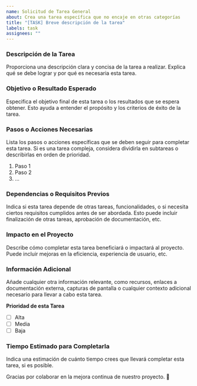 ```yaml
---
name: Solicitud de Tarea General
about: Crea una tarea específica que no encaje en otras categorías
title: "[TASK] Breve descripción de la tarea"
labels: task
assignees: ""
---
```


### Descripción de la Tarea

Proporciona una descripción clara y concisa de la tarea a realizar. Explica qué se debe lograr y por qué es necesaria esta tarea.

### Objetivo o Resultado Esperado

Especifica el objetivo final de esta tarea o los resultados que se espera obtener. Esto ayuda a entender el propósito y los criterios de éxito de la tarea.

### Pasos o Acciones Necesarias

Lista los pasos o acciones específicas que se deben seguir para completar esta tarea. Si es una tarea compleja, considera dividirla en subtareas o describirlas en orden de prioridad.

1. Paso 1
2. Paso 2
3. ...

### Dependencias o Requisitos Previos

Indica si esta tarea depende de otras tareas, funcionalidades, o si necesita ciertos requisitos cumplidos antes de ser abordada. Esto puede incluir finalización de otras tareas, aprobación de documentación, etc.

### Impacto en el Proyecto

Describe cómo completar esta tarea beneficiará o impactará al proyecto. Puede incluir mejoras en la eficiencia, experiencia de usuario, etc.

### Información Adicional

Añade cualquier otra información relevante, como recursos, enlaces a documentación externa, capturas de pantalla o cualquier contexto adicional necesario para llevar a cabo esta tarea.

**Prioridad de esta Tarea**

- [ ] Alta
- [ ] Media
- [ ] Baja

### Tiempo Estimado para Completarla

Indica una estimación de cuánto tiempo crees que llevará completar esta tarea, si es posible.

Gracias por colaborar en la mejora continua de nuestro proyecto. 🔧
